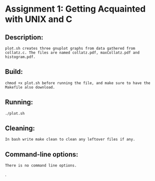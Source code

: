 # Assignment 1: Getting Acquainted with UNIX and C

## Description:
	plot.sh creates three gnuplot graphs from data gathered from collatz.c. The files are named collatz.pdf, maxCollatz.pdf and histogram.pdf.

## Build:
	chmod +x plot.sh before running the file, and make sure to have the Makefile also download.

## Running:
	./plot.sh

## Cleaning:
	In bash write make clean to clean any leftover files if any.

## Command-line options:
	There is no command line options.
.
